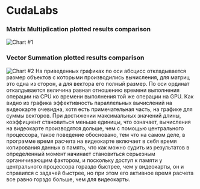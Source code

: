 # CudaLabs

### Matrix Multiplication plotted results comparison
![Chart #1](![image](https://user-images.githubusercontent.com/114860217/196472741-5ceaf257-565c-45d4-8af2-c93c1edef619.png))
### Vector Summation plotted results comparison
![Chart #2](![image](https://user-images.githubusercontent.com/114860217/196473167-5603cb6b-4d06-408c-8caa-fc863b8a5486.png))
На приведенных графиках по оси абсцисс откладывается размер объектов с которыми производились вычисления, для матриц это одна из сторон, а для вектора его полный размер.
По оси ординат откалдывается величина равная отношению времени выполнения операции на CPU ко времени выполнения той же операции на GPU.
Как видно из графика эффективность параллельных вычислений на видеокарте очевидна, хотя есть примечательная часть, на графике для суммы векторов. При достижении максимальных значений длины, коэффициент становиться меньше единицы, что означает, вычисления на видеокарте производятся дольше, чем с помощью центрального процессора, такое поведение обосновано, тем что на самом деле, в программе время расчета на видеокарте включает в себя время копирования данных в память, что как можно судить из результатов в определенный момент начинает становиться серьезным органичивающим фактором, и поскольку доступ к памяти у центрального процессора гораздо быстрее, чем у видеокарты, он и справился с задачей быстрее, но при этом его активное время расчета все равно горздо больше, чем для видеокарты. 
